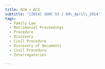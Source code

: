 ```yaml
---
title: ACW v ACX 
subtitle: "[2014] SGHC 53 / 09\_April\_2014"
tags:
  - Family Law
  - Matrimonial Proceedings
  - Procedure
  - Discovery
  - Civil Procedure
  - Discovery of documents
  - Civil Procedure
  - Interrogatories

---
```


